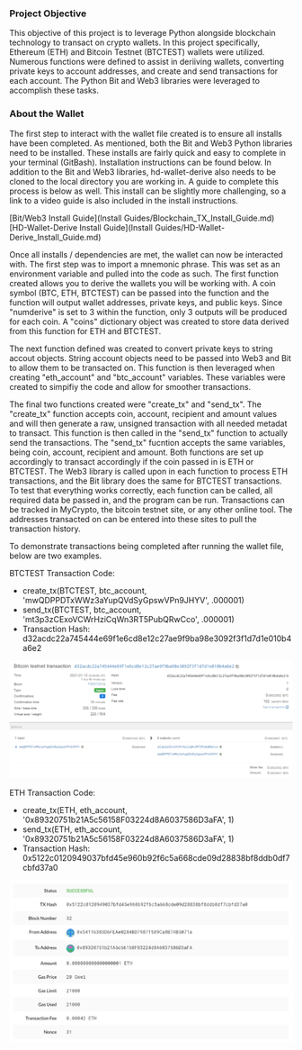 ### Project Objective

This objective of this project is to leverage Python alongside blockchain technology to transact on crypto wallets.  In this project specifically, Ethereum (ETH) and Bitcoin Testnet (BTCTEST) wallets were utilized.  Numerous functions were defined to assist in deriiving wallets, converting private keys to account addresses, and create and send transactions for each account.  The Python Bit and Web3 libraries were leveraged to accomplish these tasks. 

### About the Wallet

The first step to interact with the wallet file created is to ensure all installs have been completed.  As mentioned, both the Bit and Web3 Python libraries need to be installed.  These installs are fairly quick and easy to complete in your terminal (GitBash).  Installation instructions can be found below.  In addition to the Bit and Web3 libraries, hd-wallet-derive also needs to be cloned to the local directory you are working in.  A guide to complete this process is below as well.  This install can be slightly more challenging, so a link to a video guide is also included in the install instructions. 

[Bit/Web3 Install Guide](Install Guides/Blockchain_TX_Install_Guide.md)
[HD-Wallet-Derive Install Guide](Install Guides/HD-Wallet-Derive_Install_Guide.md)

Once all installs / dependencies are met, the wallet can now be interacted with.  The first step was to import a mnemonic phrase.  This was set as an environment variable and pulled into the code as such.  The first function created allows you to derive the wallets you will be working with.  A coin symbol (BTC, ETH, BTCTEST) can be passed into the function and the function will output wallet addresses, private keys, and public keys.  Since "numderive" is set to 3 within the function, only 3 outputs will be produced for each coin.  A "coins" dictionary object was created to store data derived from this function for ETH and BTCTEST.  

The next function defined was created to convert private keys to string accout objects.  String account objects need to be passed into Web3 and Bit to allow them to be transacted on.  This function is then leveraged when creating "eth_account" and "btc_account" variables.  These variables were created to simpifiy the code and allow for smoother transactions.  

The final two functions created were "create_tx" and "send_tx".  The "create_tx" function accepts coin, account, recipient and amount values and will then generate a raw, unsigned transaction with all needed metadat to transact.  This function is then called in the "send_tx" function to actually send the transactions.  The "send_tx" fucntion accepts the same variables, being coin, account, recipient and amount.  Both functions are set up accordingly to transact accordingly if the coin passed in is ETH or BTCTEST.  The Web3 library is called upon in each function to process ETH transactions, and the Bit library does the same for BTCTEST transactions.  To test that everything works correctly, each function can be called, all required data be passed in, and the program can be run.  Transactions can be tracked in MyCrypto, the bitcoin testnet site, or any other online tool.  The addresses transacted on can be entered into these sites to pull the transaction history.  

To demonstrate transactions being completed after running the wallet file, below are two examples.  

BTCTEST Transaction Code: 
  - create_tx(BTCTEST, btc_account, 'mwQDPPDTxWWz3aYupQVdSyGpswVPn9JHYV', .000001)
  - send_tx(BTCTEST, btc_account, 'mt3p3zCExoVCWrHziCqWn3RT5PubQRwCco', .000001)
  - Transaction Hash: d32acdc22a745444e69f1e6cd8e12c27ae9f9ba98e3092f3f1d7d1e010b4a6e2
  
 ![BTCTEST Transaction](Screenshots/btc_function_transaction.PNG)

ETH Transaction Code: 
  - create_tx(ETH, eth_account, '0x89320751b21A5c56158F03224d8A6037586D3aFA', 1)
  - send_tx(ETH, eth_account, '0x89320751b21A5c56158F03224d8A6037586D3aFA', 1)
  - Transaction Hash: 0x5122c0120949037bfd45e960b92f6c5a668cde09d28838bf8ddb0df7cbfd37a0

 ![ETH Transaction](Screenshots/eth_function_transaction.PNG)
